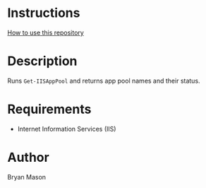# Instructions
[How to use this repository](../../README.md)

# Description

Runs `Get-IISAppPool` and returns app pool names and their status. 

# Requirements

* Internet Information Services (IIS)

# Author
Bryan Mason